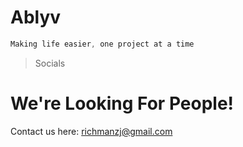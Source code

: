 # Ablyv

```css
Making life easier, one project at a time
```

> Socials
# We're Looking For People!
Contact us here: richmanzj@gmail.com

